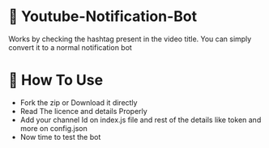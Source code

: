 # 💠 Youtube-Notification-Bot
Works by checking the hashtag present in the video title. You can simply convert it to a normal notification bot

# 💠 How To Use
* Fork the zip or Download it directly
* Read The licence and details Properly
* Add your channel Id on index.js file and rest of the details like token and more on config.json
* Now time to test the bot
